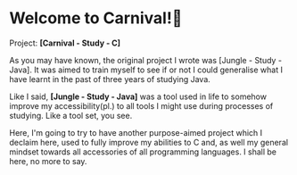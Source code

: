 # Welcome to Carnival!🥳

Project: __[Carnival - Study - C]__

As you may have known, the original project I wrote was [Jungle - Study - Java]. It was aimed to train myself to see if or not I could generalise what I have learnt in the past of three years of studying Java.

Like I said, __\[Jungle - Study - Java]__ was a tool used in life to somehow improve my accessibility(pl.) to all tools I might use during processes of studying. Like a tool set, you see.

Here, I'm going to try to have another purpose-aimed project which I declaim here, used to fully improve my abilities to C and, as well my general mindset towards all accessories of all programming languages. I shall be here, no more to say.
